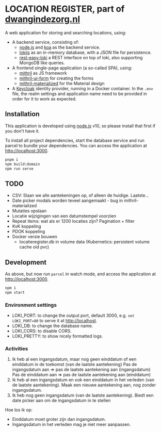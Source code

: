 # LOCATION REGISTER, part of [dwangindezorg.nl](dwangindezorg.nl)

A web application for storing and searching locations, using:

- A backend service, consisting of:
  - [node.js](https://nodejs.org) and [koa](https://www.npmjs.com/package/koa) as the backend service.
  - [lokijs](http://lokijs.org) as an in-memory database, with a JSON file for persistence.
  - [rest-easy-loki](https://github.com/erikvullings/rest-easy-loki) a REST interface on top of loki, also supporting MongoDB like queries.
- A frontend single-page application (a so-called SPA), using:
  - [mithril](http://mithril.js.org) as JS framework
  - [mithril-ui-form](https://github.com/erikvullings/mithril-ui-form) for creating the forms
  - [mithril-materialized](https://github.com/erikvullings/mithril-materialized) for the Material design
- A [Keycloak](https://www.keycloak.org) identity provider, running in a Docker container. In the `.env` file, the realm settings and application name need to be provided in order for it to work as expected.

## Installation

This application is developed using [node.js](https://nodejs.org) v10, so please install that first if you don't have it.

To install all project dependencies, start the database service and run parcel to bundle your dependencies. You can access the application at [http://localhost:3000](http://localhost:3000).

```bash
pnpm i
npm build:domain
npm run serve
```

## TODO

- CSV: Slaan we alle aantekeningen op, of alleen de huidige. Laatste...
- Date picker modals worden teveel aangemaakt - bug in mithril-materialized
- Mutaties opslaan
- Locatie wijzigingen van een datumstempel voorzien
- Repeat items: wat als er 1200 locaties zijn? Pagination + filter
- KvK koppeling
- PDOK koppeling
- Docker versie bouwen
  - locatieregister.db in volume data (Kubernetics: persistent volume cache oid pvc)

## Development

As above, but now run `parcel` in watch mode, and access the application at [http://localhost:3000](http://localhost:1234).

```bash
npm i
npm start
```

### Environment settings

- LOKI_PORT: to change the output port, default 3000, e.g. `set LOKI_PORT=80` to serve it at [http://localhost](http://localhost).
- LOKI_DB: to change the database name.
- LOKI_CORS: to disable CORS.
- LOKI_PRETTY: to show nicely formatted logs.

### Activities

1. Ik heb al een ingangsdatum, maar nog geen einddatum of een einddatum in de toekomst (van de laatste aantekening)
  Pas de ingangsdatum aan => pas de laatste aantekening aan (ingangsdatum)
  Pas de einddatum aan => pas de laatste aantekening aan (einddatum)
2. Ik heb al een ingangsdatum en ook een einddatum in het verleden (van de laatste aantekening).
  Maak een nieuwe aantekening aan, nog zonder ingangsdatum.
3. Ik heb nog geen ingangsdatum (van de laatste aantekening).
  Biedt een date picker aan om de ingangsdatum in te stellen

Hoe los ik op:

- Einddatum moet groter zijn dan ingangsdatum.
- Ingangsdatum in het verleden mag je niet meer aanpassen.

